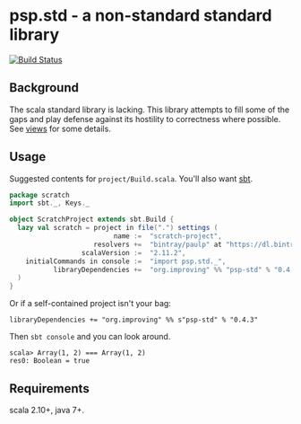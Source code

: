 psp.std - a non-standard standard library
=========================================

[![Build Status](https://travis-ci.org/paulp/psp-std.svg?branch=master)](https://travis-ci.org/paulp/psp-std)

Background
----------

The scala standard library is lacking. This library attempts to fill some of the gaps and play defense against its hostility to correctness where possible.
See [views](views.md) for some details.

Usage
-----

Suggested contents for ```project/Build.scala```. You'll also want [sbt](https://github.com/paulp/sbt-extras).

```scala
package scratch
import sbt._, Keys._

object ScratchProject extends sbt.Build {
  lazy val scratch = project in file(".") settings (
                          name :=  "scratch-project",
                     resolvers +=  "bintray/paulp" at "https://dl.bintray.com/paulp/maven",
                  scalaVersion :=  "2.11.2",
    initialCommands in console :=  "import psp.std._",
           libraryDependencies +=  "org.improving" %% "psp-std" % "0.4.5"
  )
}
```

Or if a self-contained project isn't your bag:
```
libraryDependencies += "org.improving" %% s"psp-std" % "0.4.3"
```

Then ```sbt console``` and you can look around.
```
scala> Array(1, 2) === Array(1, 2)
res0: Boolean = true
```

Requirements
------------

scala 2.10+, java 7+.
